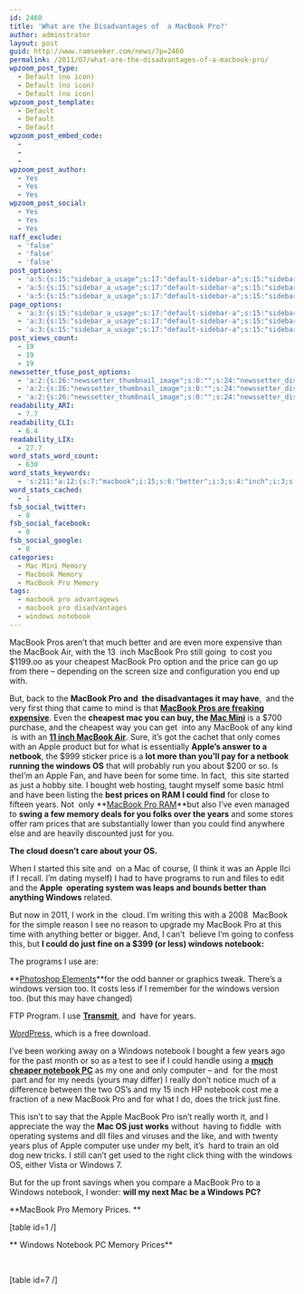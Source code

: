 ```yaml
---
id: 2460
title: 'What are the Disadvantages of  a MacBook Pro?'
author: adminstrator
layout: post
guid: http://www.ramseeker.com/news/?p=2460
permalink: /2011/07/what-are-the-disadvantages-of-a-macbook-pro/
wpzoom_post_type:
  - Default (no icon)
  - Default (no icon)
  - Default (no icon)
wpzoom_post_template:
  - Default
  - Default
  - Default
wpzoom_post_embed_code:
  - 
  - 
  - 
wpzoom_post_author:
  - Yes
  - Yes
  - Yes
wpzoom_post_social:
  - Yes
  - Yes
  - Yes
naff_exclude:
  - 'false'
  - 'false'
  - 'false'
post_options:
  - 'a:5:{s:15:"sidebar_a_usage";s:17:"default-sidebar-a";s:15:"sidebar_b_usage";s:17:"default-sidebar-b";s:9:"hwa_usage";s:17:"default-headerbar";s:8:"ad_above";s:0:"";s:8:"ad_below";s:0:"";}'
  - 'a:5:{s:15:"sidebar_a_usage";s:17:"default-sidebar-a";s:15:"sidebar_b_usage";s:17:"default-sidebar-b";s:9:"hwa_usage";s:17:"default-headerbar";s:8:"ad_above";s:0:"";s:8:"ad_below";s:0:"";}'
  - 'a:5:{s:15:"sidebar_a_usage";s:17:"default-sidebar-a";s:15:"sidebar_b_usage";s:17:"default-sidebar-b";s:9:"hwa_usage";s:17:"default-headerbar";s:8:"ad_above";s:0:"";s:8:"ad_below";s:0:"";}'
page_options:
  - 'a:3:{s:15:"sidebar_a_usage";s:17:"default-sidebar-a";s:15:"sidebar_b_usage";s:17:"default-sidebar-b";s:9:"hwa_usage";s:17:"default-headerbar";}'
  - 'a:3:{s:15:"sidebar_a_usage";s:17:"default-sidebar-a";s:15:"sidebar_b_usage";s:17:"default-sidebar-b";s:9:"hwa_usage";s:17:"default-headerbar";}'
  - 'a:3:{s:15:"sidebar_a_usage";s:17:"default-sidebar-a";s:15:"sidebar_b_usage";s:17:"default-sidebar-b";s:9:"hwa_usage";s:17:"default-headerbar";}'
post_views_count:
  - 19
  - 19
  - 19
newssetter_tfuse_post_options:
  - 'a:2:{s:26:"newssetter_thumbnail_image";s:0:"";s:24:"newssetter_disable_image";s:4:"true";}'
  - 'a:2:{s:26:"newssetter_thumbnail_image";s:0:"";s:24:"newssetter_disable_image";s:4:"true";}'
  - 'a:2:{s:26:"newssetter_thumbnail_image";s:0:"";s:24:"newssetter_disable_image";s:4:"true";}'
readability_ARI:
  - 7.7
readability_CLI:
  - 6.4
readability_LIX:
  - 27.7
word_stats_word_count:
  - 630
word_stats_keywords:
  - 's:211:"a:12:{s:7:"macbook";i:15;s:6:"better";i:3;s:4:"inch";i:3;s:8:"cheapest";i:3;s:5:"apple";i:6;s:7:"windows";i:11;s:4:"site";i:3;s:4:"just";i:5;s:6:"prices";i:4;s:5:"years";i:5;s:6:"memory";i:3;s:8:"notebook";i:6;}";'
word_stats_cached:
  - 1
fsb_social_twitter:
  - 0
fsb_social_facebook:
  - 0
fsb_social_google:
  - 0
categories:
  - Mac Mini Memory
  - Macbook Memory
  - MacBook Pro Memory
tags:
  - macbook pro advantagews
  - macbook pro disadvantages
  - windows notebook
---
```

MacBook Pros aren&#8217;t that much better and are even more expensive than the MacBook Air, with the 13  inch MacBook Pro still going  to cost you $1199.oo as your cheapest MacBook Pro option and the price can go up from there &#8211; depending on the screen size and configuration you end up with.

But, back to the **MacBook Pro and  the disadvantages it may have**,  and the very first thing that came to mind is that **[MacBook Pros are freaking expensive][1]**. Even the **cheapest mac you can buy, the [Mac Mini][2]** is a $700 purchase, and the cheapest way you can get  into any MacBook of any kind  is with an **[11 inch MacBook Air][3]**. Sure, it&#8217;s got the cachet that only comes with an Apple product but for what is essentially **Apple&#8217;s answer to a netbook**, the $999 sticker price is a **lot more than you&#8217;ll pay for a netbook running the windows OS** that will probably run you about $200 or so. Is theI&#8217;m an Apple Fan, and have been for some time. In fact,  this site started as just a hobby site. I bought web hosting, taught myself some basic html and have been listing the **best prices on RAM I could find** for close to fifteen years. Not  only **[MacBook Pro RAM][4]**but also I&#8217;ve even managed to **swing a few memory deals for you folks over the years** and some stores offer ram prices that are substantially lower than you could find anywhere else and are heavily discounted just for you.

**The cloud doesn&#8217;t care about your OS.**

When I started this site and  on a Mac of course, (I think it was an Apple IIci if I recall. I&#8217;m dating myself) I had to have programs to run and files to edit and the **Apple  operating system was leaps and bounds better than anything Windows** related.

But now in 2011, I work in the  cloud. I&#8217;m writing this with a 2008  MacBook for the simple reason I see no reason to upgrade my MacBook Pro at this time with anything better or bigger. And, I can&#8217;t  believe I&#8217;m going to confess this, but **I could do just fine on a $399 (or less) windows notebook:**

The programs I use are:

**[Photoshop Elements][5]**for the odd banner or graphics tweak. There&#8217;s a windows version too. It costs less if I remember for the windows version too. (but this may have changed)

FTP Program. I use **[Transmit][6]**, and  have for years.

[WordPress][7], which is a free download.

I&#8217;ve been working away on a Windows notebook I bought a few years ago for the past month or so as a test to see if I could handle using a **[much cheaper notebook PC][8]** as my one and only computer &#8211; and  for the most  part and for my needs (yours may differ) I really don&#8217;t notice much of a difference between the two OS&#8217;s and my 15 inch HP notebook cost me a fraction of a new MacBook Pro and for what I do, does the trick just fine.

This isn&#8217;t to say that the Apple MacBook Pro isn&#8217;t really worth it, and I appreciate the way the **Mac OS just works** without  having to fiddle  with operating systems and dll files and viruses and the like, and with twenty years plus of Apple computer use under my belt, it&#8217;s  hard to train an old dog new tricks. I still can&#8217;t get used to the right click thing with the windows OS, either Vista or Windows 7.

But for the up front savings when you compare a MacBook Pro to a Windows notebook, I wonder: **will my next Mac be a Windows PC?**

**MacBook Pro Memory Prices. **

[table id=1 /]

** Windows Notebook PC Memory Prices**

&nbsp;

[table id=7 /]

&nbsp;

&nbsp;

&nbsp;

 [1]: http://www.amazon.com/gp/product/B002QQ8H8I/ref=as_li_ss_tl?ie=UTF8&tag=ramseeker-20&linkCode=as2&camp=217145&creative=399373&creativeASIN=B002QQ8H8I "Cheap MacBook Pros "
 [2]: http://www.amazon.com/gp/product/B0013FK9U2/ref=as_li_ss_tl?ie=UTF8&tag=ramseeker-20&linkCode=as2&camp=217145&creative=399369&creativeASIN=B0013FK9U2 "cheapest apple computer"
 [3]: http://www.amazon.com/gp/product/B0047DVRQW/ref=as_li_ss_tl?ie=UTF8&tag=ramseeker-20&linkCode=as2&camp=217145&creative=399369&creativeASIN=B0047DVRQW
 [4]: http://www.ramseeker.com/macbook-pro-ddr3-1333mhz-memory-upgrade-prices/ "macbook pro ram"
 [5]: "http://www.amazon.com/gp/product/B004LCK1GG/ref=as_li_ss_tl?ie=UTF8&tag=ramseeker-20&linkCode=as2&camp=217145&creative=399373&creativeASIN=B004LCK1GG"
 [6]: http://www.panic.com "best ftp software"
 [7]: http://www.wordpress.org "free blogging software"
 [8]: http://www.amazon.com/gp/redirect.html?ie=UTF8&location=http%3A%2F%2Fwww.amazon.com%2Fgp%2Fbestsellers%2Felectronics%2F565108%3Fie%3DUTF8%26ref_%3Dzg_bs_nav%23&tag=ramseeker-20&linkCode=ur2&camp=1789&creative=390957